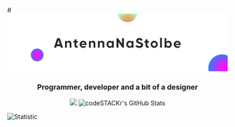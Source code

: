 #![Header](assets/antenna_na_stolbe_fon_new.svg)

<h3 align="center">Programmer, developer and a bit of a designer</h3>

<p align="center">
 <a href="https://t.me/antenna_na_stolbe"><img src="https://img.shields.io/badge/-Telegram-blue?style=flat&logo=Telegram&logoColor=white" /></a>
 <img alt="codeSTACKr's GitHub Stats" src="https://komarev.com/ghpvc/?username=your-github-AntennaNaStolbe&color=green" />
</p>

![Statistic](http://github-profile-summary-cards.vercel.app/api/cards/repos-per-language?username=AntennaNaStolbe&theme=github_dark)
